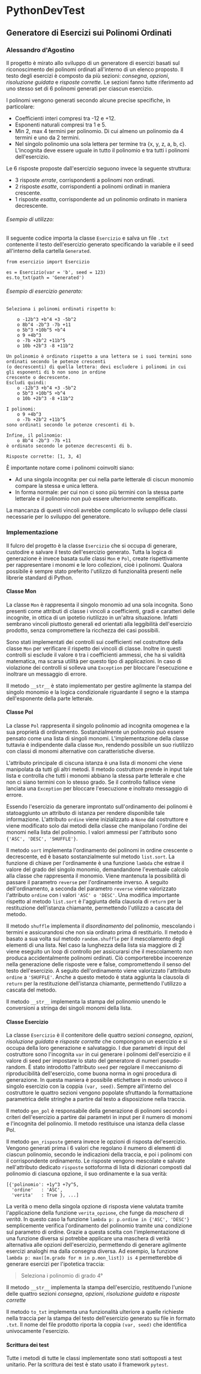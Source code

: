 # PythonDevTest

## Generatore di Esercizi sui Polinomi Ordinati
### Alessandro d'Agostino

Il progetto è mirato allo sviluppo di un generatore di esercizi basati sul riconoscimento dei polinomi ordinati all'interno di un elenco proposto.
Il testo degli esercizi è composto da più sezioni: *consegna*, *opzioni*, *risoluzione guidata* e *risposte corrette*. Le sezioni fanno tutte riferimento ad uno stesso set di 6 polinomi generati per ciascun esercizio.

I polinomi vengono generati secondo alcune precise specifiche, in particolare:
* Coefficienti interi compresi tra -12 e +12.
* Esponenti naturali compresi tra 1 e 5.
* Min 2, max 4 termini per polinomio. Di cui almeno un polinomio da 4 termini e uno da 2 termini.
* Nel singolo polinomio una sola lettera per termine tra {x, y, z, a, b, c}. L’incognita deve essere uguale in tutto il polinomio e tra tutti i polinomi dell'esercizio.

Le 6 risposte proposte dall'esercizio seguono invece la seguente struttura:
* 3 risposte *errate*, corrispondenti a polinomi non ordinati.
* 2 risposte *esatte*, corrispondenti a polinomi ordinati in maniera crescente.
* 1 risposte *esatta*, corrispondente ad un polinomio ordinato in maniera decrescente.

###### Esempio di utilizzo:

Il seguente codice importa la classe ``Esercizio`` e salva un file ``.txt`` contenente il testo dell'esercizio generato specificando la variabile e il seed all'interno della cartella ``Generated``.

```
from esercizio import Esercizio

es = Esercizio(var = 'b', seed = 123)
es.to_txt(path = 'Generated')
```

###### Esempio di esercizio generato:
```
Seleziona i polinomi ordinati rispetto b:

	o -12b^3 +b^4 +3 -5b^2
	o 8b^4 -2b^3 -7b +11
	o 5b^3 +10b^5 +b^4
	o 9 +4b^3
	o -7b +2b^2 +11b^5
	o 10b +2b^3 -8 +11b^2

Un polinomio è ordinato rispetto a una lettera se i suoi termini sono ordinati secondo le potenze crescenti
(o decrescenti) di quella lettera: devi escludere i polinomi in cui gli esponenti di b non sono in ordine
crescente o decrescente.
Escludi quindi:
	o -12b^3 +b^4 +3 -5b^2
	o 5b^3 +10b^5 +b^4
	o 10b +2b^3 -8 +11b^2

I polinomi:
	o 9 +4b^3
	o -7b +2b^2 +11b^5
sono ordinati secondo le potenze crescenti di b.

Infine, il polinomio:
	o 8b^4 -2b^3 -7b +11
è ordinato secondo le potenze decrescenti di b.

Risposte corrette: [1, 3, 4]
```


È importante notare come i polinomi coinvolti siano:
* Ad una singola incognita: per cui nella parte letterale di ciscun monomio compare la stessa e unica lettera.
* In forma normale: per cui non ci sono più termini con la stessa parte letterale e il polinomio non può essere ulteriormente semplificato.

La mancanza di questi vincoli avrebbe complicato lo sviluppo delle classi necessarie per lo sviluppo del generatore.

### Implementazione

Il fulcro del progetto è la classe ``Esercizio`` che si occupa di generare, custodire e salvare il testo dell'esercizio generato. Tutta la logica di generazione è invece basata sulle classi ``Mon`` e ``Pol``, create rispettivamente per rappresentare i monomi e le loro collezioni, cioè i polinomi. Qualora possibile è sempre stato preferito l'utilizzo di funzionalità presenti nelle librerie standard di Python.

#### Classe Mon

La classe ``Mon`` è rappresenta il singolo monomio ad una sola incognita. Sono presenti come attributi di classe i vincoli a coefficienti, gradi e caratteri delle incognite, in ottica di un ipotetio riutilizzo in un'altra situazione. Infatti sembrano vincoli piuttosto generali ed orientati alla leggibilità dell'esercizio prodotto, senza compromettere la ricchezza dei casi possibili.

Sono stati implementati dei controlli sui coefficienti nel costruttore della classe ``Mon`` per verificare il rispetto dei vincoli di classe. Inoltre in questi controlli si esclude il valore ``0`` tra i coefficienti ammessi, che ha sì validità matematica, ma scarsa utilità per questo tipo di applicazioni. In caso di violazione dei controlli si solleva una ``Exception`` per bloccare l'esecuzione e inoltrare un messaggio di errore.

Il metodo ``__str__`` è stato implementato per gestire agilmente la stampa del singolo monomio e la logica condizionale riguardante il segno e la stampa dell'esponente della parte letterale.

#### Classe Pol

La classe ``Pol`` rappresenta il singolo polinomio ad incognita omogenea e la sua proprietà di ordinamento. Sostanzialmente un polinomio può essere pensato come una lista di singoli monomi. L'implementazione della classe tuttavia è indipendente dalla classe ``Mon``, rendendo possibile un suo riutilizzo con classi di monomi alternative con caratteristiche diverse.

L'attributo principale di ciscuna istanza è una lista di monomi che viene manipolata da tutti gli altri metodi. Il metodo costruttore prende in input tale lista e controlla che tutti i monomi abbiano la stessa parte letterale e che non ci siano termini con lo stesso grado. Se il controllo fallisce viene lanciata una ``Exception`` per bloccare l'esecuzione e inoltrato messaggio di errore.

Essendo l'esercizio da generare improntato sull'ordinamento dei polinomi è statoaggiunto un attributo di istanza per rendere disponibile tale informazione. L'attributo ``ordine`` viene inizializzato a ``None`` dal costruttore e viene modificato solo dai metodi della classe che manipolano l'ordine dei monomi nella lista del polinomio. I valori ammessi per l'attributo sono ``{'ASC', 'DESC', 'SHUFFLE'}``.

Il metodo ``sort`` implementa l'ordinamento dei polinomi in ordine crescente o decrescente, ed è basato sostanzialmente sul metodo ``list.sort``. La funzione di chiave per l'ordinamente è una funzione ``lambda`` che estrae il valore del grado del singolo monomio, demandandone l'eventuale calcolo alla classe che rappresenta il monomio. Viene mantenuta la possibilità di passare il parametro ``reverse`` per l'ordinamente inverso. A seguito dell'ordinamento, a seconda del parametro ``reverse`` viene valorizzato l'attributo ``ordine`` con i valori ``'ASC' o 'DESC'``. Una modifica importante rispetto al metodo ``list.sort`` è l'aggiunta della clausola di ``return`` per la restituzione dell'istanza chiamante, permettendo l'utilizzo a cascata del metodo.

Il metodo ``shuffle`` implementa il *disordinamento* del polinomio, mescolando i termini e assicurandosi che non sia ordinato prima di restituirlo. Il metodo è basato a sua volta sul metodo ``random.shuffle`` per il mescolamento degli elementi di una lista. Nel caso la lunghezza della lista sia maggiore di 2 viene eseguito un loop di controllo per assicurarsi che il mescolamento non produca accidentalmente polinomi ordinati. Ciò comporterebbe incoerenze nella generazione delle risposte vere e false, compromettendo il senso del testo dell'esercizio. A seguito dell'ordinamento viene valorizzato  l'attributo ``ordine`` a ``'SHUFFLE'``. Anche a questo metodo è stata aggiunta la clausola di ``return`` per la restituzione dell'istanza chiamante, permettendo l'utilizzo a cascata del metodo.

Il metodo ``__str__`` implementa la stampa del polinomio unendo le conversioni a stringa dei singoli monomi della lista.

#### Classe Esercizio

La classe ``Esercizio`` è il contenitore delle quattro sezioni *consegna*, *opzioni*, *risoluzione guidata* e *risposte corrette* che compongono un esercizio e si occupa della loro generazione e salvataggio. I due parametri di input del costruttore sono l'incognita ``var`` in cui generare i polinomi dell'esercizio e il valore di seed per impostare lo stato del generatore di numeri pseudo-random. È stato introdotto l'attributo ``seed`` per regolare il meccanismo di riproducibilità dell'esercizio, come buona norma in ogni procedura di generazione. In questa maniera è possibile etichettare in modo univoco il singolo esercizio con la coppia ``(var, seed)``. Sempre all'interno del costruttore le quattro sezioni vengono popolate sfruttando la formattazione parametrica delle stringhe a partire dal testo a disposizione nella traccia.

Il metodo ``gen_pol`` è responsabile della generazione di polinomi secondo i criteri dell'esercizio a partire dai parametri in input per il numero di monomi e l'incognita del polinomio. Il metodo restituisce una istanza della classe Pol.

Il metodo ``gen_risposte`` genera invece le opzioni di risposta del'esercizio. Vengono generati prima i 6 valori che regolano il numero di elementi di ciascun polinomio, secondo le indicazioni della traccia, e poi i polinomi con il corrispondente ordinamento. Le risposte vengono mescolate e salvate nell'attributo dedicato ``risposte`` sottoforma di lista di dizionari composti dal polinomio di ciascuna opzione, il suo ordinamente e la sua verità:

```
[{'polinomio': +1y^3 +7y^5,
  'ordine'   : 'ASC',
  'verita'   : True }, ...]
```
La verità o meno della singola opzione di risposta viene valutata tramite l'applicazione della funzione ``verita_opzione``, che funge da *maschera di verità*. In questo caso la funzione ``lambda p: p.ordine in {'ASC', 'DESC'}`` semplicemente verifica l'ordinamento del polinomio tramite una condizione sul parametro di ordine. Grazie a questa scelta con l'implementazione di una funzione diversa si potrebbe applicare una maschera di verità alternativa alle opzioni dell'esercizio, permettendo di generare agilmente esercizi analoghi ma dalla consegna diversa. Ad esempio, la funzione ``lambda p: max([m.grado for m in p.mon_list]) is 4`` permetterebbe di generare esercizi per l'ipotetica traccia:

> Seleziona i polinomio di grado 4°

Il metodo ``__str__`` implementa la stampa dell'esercizio, restituendo l'unione delle quattro sezioni *consegna*, *opzioni*, *risoluzione guidata* e *risposte corrette*

Il metodo ``to_txt`` implementa una funzionalità ulteriore a quelle richieste nella traccia per la stampa del testo dell'esercizio generato su file in formato ``.txt``. Il nome del file prodotto riporta la coppia ``(var, seed)`` che identifica univocamente l'esercizio.

#### Scrittura dei test

Tutte i metodi di tutte le classi implementate sono stati sottoposti a test unitario. Per la scrittura dei test è stato usato il framework ``pytest``.
